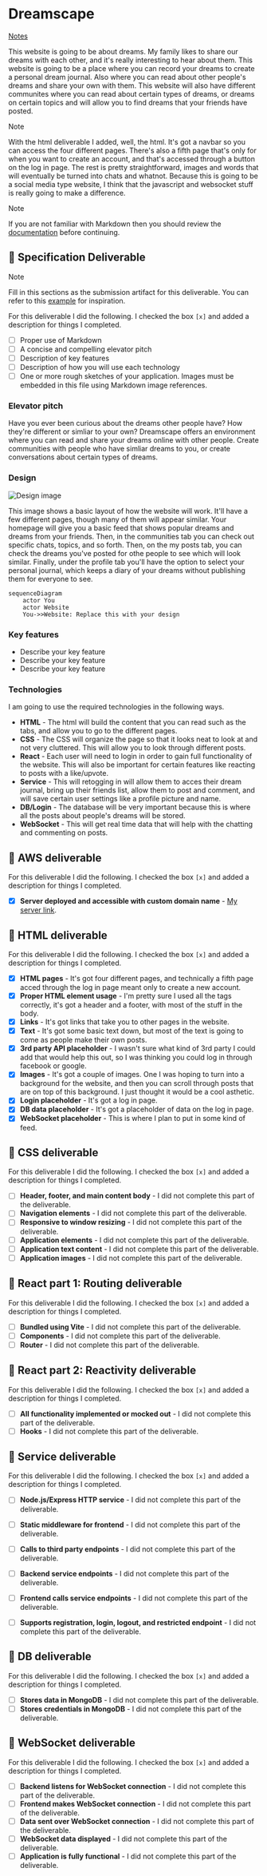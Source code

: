 # Dreamscape

[Notes](notes.md)

This website is going to be about dreams. My family likes to share our dreams with each other, and it's really interesting to hear about them. This website is going to be a place where you can record your dreams to create a personal dream journal. Also where you can read about other people's dreams and share your own with them. This website will also have different communites where you can read about certain types of dreams, or dreams on certain topics and will allow you to find dreams that your friends have posted. 


> [!NOTE]
>  With the html deliverable I added, well, the html. It's got a navbar so you can access the four different pages. There's also a fifth page that's only for when you want to create an account, and that's accessed through a button on the log in page. The rest is pretty straightforward, images and words that will eventually be turned into chats and whatnot. Because this is going to be a social media type website, I think that the javascript and websocket stuff is really going to make a difference. 

> [!NOTE]
>  If you are not familiar with Markdown then you should review the [documentation](https://docs.github.com/en/get-started/writing-on-github/getting-started-with-writing-and-formatting-on-github/basic-writing-and-formatting-syntax) before continuing.

## 🚀 Specification Deliverable

> [!NOTE]
>  Fill in this sections as the submission artifact for this deliverable. You can refer to this [example](https://github.com/webprogramming260/startup-example/blob/main/README.md) for inspiration.

For this deliverable I did the following. I checked the box `[x]` and added a description for things I completed.

- [ ] Proper use of Markdown
- [ ] A concise and compelling elevator pitch
- [ ] Description of key features
- [ ] Description of how you will use each technology
- [ ] One or more rough sketches of your application. Images must be embedded in this file using Markdown image references.

### Elevator pitch

Have you ever been curious about the dreams other people have? How they're different or simliar to your own? Dreamscape offers an environment where you can read and share your dreams online with other people. Create communities with people who have simliar dreams to you, or create conversations about certain types of dreams. 

### Design

![Design image](IMG_1264.jpg)

This image shows a basic layout of how the website will work. It'll have a few different pages, though many of them will appear similar. Your homepage will give you a basic feed that shows popular dreams and dreams from your friends. Then, in the communities tab you can check out specific chats, topics, and so forth. Then, on the my posts tab, you can check the dreams you've posted for othe people to see which will look similar. Finally, under the profile tab you'll have the option to select your personal journal, which keeps a diary of your dreams without publishing them for everyone to see. 

```mermaid
sequenceDiagram
    actor You
    actor Website
    You->>Website: Replace this with your design
```

### Key features

- Describe your key feature
- Describe your key feature
- Describe your key feature

### Technologies

I am going to use the required technologies in the following ways.

- **HTML** - The html will build the content that you can read such as the tabs, and allow you to go to the different pages.
- **CSS** - The CSS will organize the page so that it looks neat to look at and not very cluttered. This will allow you to look through different posts.
- **React** - Each user will need to login in order to gain full functionality of the website. This will also be important for certain features like reacting to posts with a like/upvote. 
- **Service** - This will retogging in will allow them to acces their dream journal, bring up their friends list, allow them to post and comment, and will save certain user settings like a profile picture and name.
- **DB/Login** - The database will be very important because this is where all the posts about people's dreams will be stored.
- **WebSocket** - This will get real time data that will help with the chatting and commenting on posts.

## 🚀 AWS deliverable

For this deliverable I did the following. I checked the box `[x]` and added a description for things I completed.

- [x] **Server deployed and accessible with custom domain name** - [My server link](https://nathantbenson.click/).

## 🚀 HTML deliverable

For this deliverable I did the following. I checked the box `[x]` and added a description for things I completed.

- [x] **HTML pages** - It's got four different pages, and technically a fifth page acced through the log in page meant only to create a new account.
- [x] **Proper HTML element usage** - I'm pretty sure I used all the tags correctly, it's got a header and a footer, with most of the stuff in the body.
- [x] **Links** - It's got links that take you to other pages in the website.
- [x] **Text** - It's got some basic text down, but most of the text is going to come as people make their own posts.
- [x] **3rd party API placeholder** - I wasn't sure what kind of 3rd party I could add that would help this out, so I was thinking you could log in through facebook or google.
- [x] **Images** - It's got a couple of images. One I was hoping to turn into a background for the website, and then you can scroll through posts that are on top of this background. I just thought it would be a cool asthetic. 
- [x] **Login placeholder** - It's got a log in page. 
- [x] **DB data placeholder** - It's got a placeholder of data on the log in page.
- [x] **WebSocket placeholder** - This is where I plan to put in some kind of feed. 

## 🚀 CSS deliverable

For this deliverable I did the following. I checked the box `[x]` and added a description for things I completed.

- [ ] **Header, footer, and main content body** - I did not complete this part of the deliverable.
- [ ] **Navigation elements** - I did not complete this part of the deliverable.
- [ ] **Responsive to window resizing** - I did not complete this part of the deliverable.
- [ ] **Application elements** - I did not complete this part of the deliverable.
- [ ] **Application text content** - I did not complete this part of the deliverable.
- [ ] **Application images** - I did not complete this part of the deliverable.

## 🚀 React part 1: Routing deliverable

For this deliverable I did the following. I checked the box `[x]` and added a description for things I completed.

- [ ] **Bundled using Vite** - I did not complete this part of the deliverable.
- [ ] **Components** - I did not complete this part of the deliverable.
- [ ] **Router** - I did not complete this part of the deliverable.

## 🚀 React part 2: Reactivity deliverable

For this deliverable I did the following. I checked the box `[x]` and added a description for things I completed.

- [ ] **All functionality implemented or mocked out** - I did not complete this part of the deliverable.
- [ ] **Hooks** - I did not complete this part of the deliverable.

## 🚀 Service deliverable

For this deliverable I did the following. I checked the box `[x]` and added a description for things I completed.

- [ ] **Node.js/Express HTTP service** - I did not complete this part of the deliverable.
- [ ] **Static middleware for frontend** - I did not complete this part of the deliverable.
- [ ] **Calls to third party endpoints** - I did not complete this part of the deliverable.
- [ ] **Backend service endpoints** - I did not complete this part of the deliverable.
- [ ] **Frontend calls service endpoints** - I did not complete this part of the deliverable.
- [ ] **Supports registration, login, logout, and restricted endpoint** - I did not complete this part of the deliverable.


## 🚀 DB deliverable

For this deliverable I did the following. I checked the box `[x]` and added a description for things I completed.

- [ ] **Stores data in MongoDB** - I did not complete this part of the deliverable.
- [ ] **Stores credentials in MongoDB** - I did not complete this part of the deliverable.

## 🚀 WebSocket deliverable

For this deliverable I did the following. I checked the box `[x]` and added a description for things I completed.

- [ ] **Backend listens for WebSocket connection** - I did not complete this part of the deliverable.
- [ ] **Frontend makes WebSocket connection** - I did not complete this part of the deliverable.
- [ ] **Data sent over WebSocket connection** - I did not complete this part of the deliverable.
- [ ] **WebSocket data displayed** - I did not complete this part of the deliverable.
- [ ] **Application is fully functional** - I did not complete this part of the deliverable.
